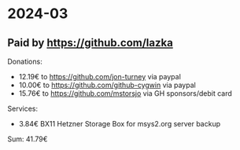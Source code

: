 # 2024-03

## Paid by https://github.com/lazka

Donations:

* 12.19€ to https://github.com/jon-turney via paypal
* 10.00€ to https://github.com/github-cygwin via paypal
* 15.76€ to https://github.com/mstorsjo via GH sponsors/debit card

Services:

* 3.84€ BX11 Hetzner Storage Box for msys2.org server backup

Sum: 41.79€
